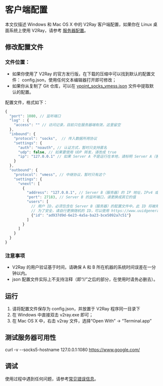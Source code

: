 # 客户端配置

本文仅描述 Windows 和 Mac OS X 中的 V2Ray 客户端配置，如果你在 Linux 桌面系统上使用 V2Ray，请参考 [服务器配置](03_server.md)。

## 修改配置文件
### 文件位置：
* 如果你使用了 V2Ray 的官方发行版，在下载的压缩中可以找到默认的配置文件： config.json，使用任何文本编辑器打开即可修改；
* 如果你从复制了 Git 仓库，可以在 [vpoint_socks_vmess.json](https://github.com/v2ray/v2ray-core/blob/master/release/config/vpoint_socks_vmess.json) 文件中提取默认的配置。
 
配置文件，格式如下：
```javascript
{
  "port": 1080, // 监听端口
  "log" : {
    "access": "" // 访问记录，目前只在服务器端有效，这里留空
  },
  "inbound": {
    "protocol": "socks",  // 传入数据所用协议
    "settings": {
      "auth": "noauth", // 认证方式，暂时只支持匿名
      "udp": false, // 如果要使用 UDP 转发，请改成 true
      "ip": "127.0.0.1" // 如果 Server A 不是运行在本地，请标明 Server A（客户端）的实际 IP 地址，否则 UDP 转发将无法进行。
    }
  },
  "outbound": {
    "protocol": "vmess", // 中继协议，暂时只有这个
    "settings": {
      "vnext": [
        {
          "address": "127.0.0.1", // Server B（服务器）的 IP 地址，IPv4 或 IPv6，不支持域名
          "port": 27183, // Server B 的监听端口，请更换成其它的值
          "users": [
            // 用户 ID，必须包含在 Server B（服务器）的配置文件中。此 ID 将被用于通信的认证。
            // 为了安全，请自行更换随机的 ID，可以使用 https://www.uuidgenerator.net/ 来生成新的 ID。
            {"id": "ad937d9d-6e23-4a5a-ba23-bce5092a7c51"}
          ]
        }
      ]
    }
  }
}
```

### 注意事项
* V2Ray 的用户验证基于时间，请确保 A 和 B 所在机器的系统时间误差在一分钟以内。
* json 配置文件实际上不支持注释（即“//”之后的部分，在使用时请务必删去）。

## 运行

1. 请将配置文件保存为 config.json，并放置于 V2Ray 程序同一目录下
2. 在 Windows 中直接双击 v2ray.exe 即可；
3. 在 Mac OS X 中，右击 v2ray 文件，选择“Open With” -> “Terminal.app”

## 测试服务器可用性

curl -v --socks5-hostname 127.0.0.1:1080 https://www.google.com/

## 调试

使用过程中遇到任何问题，请参考[常见错误信息](04_errors.md)。